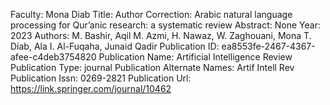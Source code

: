 Faculty: Mona Diab
Title: Author Correction: Arabic natural language processing for Qur’anic research: a systematic review
Abstract: None
Year: 2023
Authors: M. Bashir, Aqil M. Azmi, H. Nawaz, W. Zaghouani, Mona T. Diab, Ala I. Al-Fuqaha, Junaid Qadir
Publication ID: ea8553fe-2467-4367-afee-c4deb3754820
Publication Name: Artificial Intelligence Review
Publication Type: journal
Publication Alternate Names: Artif Intell Rev
Publication Issn: 0269-2821
Publication Url: https://link.springer.com/journal/10462
